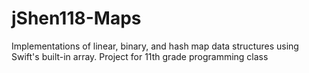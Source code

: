 # jShen118-Maps
Implementations of linear, binary, and hash map data structures using Swift's built-in array. Project for 11th grade programming class
